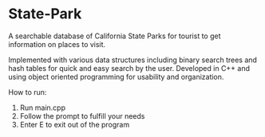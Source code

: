 # State-Park

A searchable database of California State Parks for tourist to get information on places to visit.

Implemented with various data structures including binary search trees and hash tables for quick and easy search by the user.  Developed in C++ and using object oriented programming for usability and organization.


How to run: 

1. Run main.cpp
2. Follow the prompt to fulfill your needs 
3. Enter E to exit out of the program

